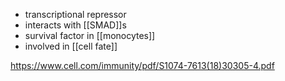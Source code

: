 - transcriptional repressor 
- interacts with [[SMAD]]s
- survival factor in [[monocytes]]
- involved in [[cell fate]]


https://www.cell.com/immunity/pdf/S1074-7613(18)30305-4.pdf